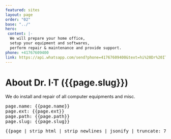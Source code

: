 ```yaml
---
featured: sites
layout: page
order: "02"
base: "../"
hero:
 content: |-
  We will prepare your home office,
  setup your equipment and softwares,
  perform repair & maintenance and provide support.
phone: +41767609400
link: https://api.whatsapp.com/send?phone=41767609400&text=hi%20Dr%20IT%20%F0%9F%91%A8%E2%80%8D%E2%9A%95%EF%B8%8F%2C%0AI%27d%20like%20to%20request%20your%20help%20for%20...%2C%20it%27s%20really%20an%20emergency%20%F0%9F%9A%A8.%20I%20can%27t%20use%20my%20computer%20and%20I%20need%20it%20for%20...%20%0AThank%20you%20%F0%9F%99%8F
---
```

# About Dr. I&#183;T ({{page.slug}})

We do install and repair of all computer equipments and misc.


<pre>
page.name: {{page.name}}
page.ext: {{page.ext}}
page.path: {{page.path}}
page.slug: {{page.slug}}
</pre>


<pre>{{page | strip_html | strip_newlines | jsonify | truncate: 78,'...' }}</pre>
